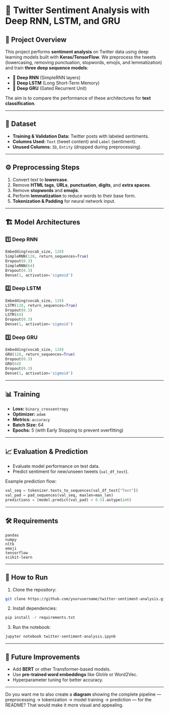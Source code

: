 

# 📝 Twitter Sentiment Analysis with Deep RNN, LSTM, and GRU

## 📌 Project Overview

This project performs **sentiment analysis** on Twitter data using deep learning models built with **Keras/TensorFlow**.
We preprocess the tweets (lowercasing, removing punctuation, stopwords, emojis, and lemmatization) and train **three deep sequence models**:

* 🔹 **Deep RNN** (SimpleRNN layers)
* 🔹 **Deep LSTM** (Long Short-Term Memory)
* 🔹 **Deep GRU** (Gated Recurrent Unit)

The aim is to compare the performance of these architectures for **text classification**.

---

## 📂 Dataset

* **Training & Validation Data:** Twitter posts with labeled sentiments.
* **Columns Used:** `Text` (tweet content) and `Label` (sentiment).
* **Unused Columns:** `ID`, `Entity` (dropped during preprocessing).

---

## ⚙️ Preprocessing Steps

1. Convert text to **lowercase**.
2. Remove **HTML tags**, **URLs**, **punctuation**, **digits**, and **extra spaces**.
3. Remove **stopwords** and **emojis**.
4. Perform **lemmatization** to reduce words to their base form.
5. **Tokenization & Padding** for neural network input.

---

## 🏗 Model Architectures

### 1️⃣ Deep RNN

```python
Embedding(vocab_size, 128)
SimpleRNN(128, return_sequences=True)
Dropout(0.3)
SimpleRNN(64)
Dropout(0.3)
Dense(1, activation='sigmoid')
```

### 2️⃣ Deep LSTM

```python
Embedding(vocab_size, 128)
LSTM(128, return_sequences=True)
Dropout(0.3)
LSTM(64)
Dropout(0.3)
Dense(1, activation='sigmoid')
```

### 3️⃣ Deep GRU

```python
Embedding(vocab_size, 128)
GRU(128, return_sequences=True)
Dropout(0.3)
GRU(64)
Dropout(0.3)
Dense(1, activation='sigmoid')
```

---

## 📊 Training

* **Loss:** `binary_crossentropy`
* **Optimizer:** `adam`
* **Metrics:** `accuracy`
* **Batch Size:** 64
* **Epochs:** 5 (with Early Stopping to prevent overfitting)

---

## 📈 Evaluation & Prediction

* Evaluate model performance on test data.
* Predict sentiment for new/unseen tweets (`val_df_test`).

Example prediction flow:

```python
val_seq = tokenizer.texts_to_sequences(val_df_test["Text"])
val_pad = pad_sequences(val_seq, maxlen=max_len)
predictions = (model.predict(val_pad) > 0.5).astype(int)
```

---

## 🛠 Requirements

```
pandas
numpy
nltk
emoji
tensorflow
scikit-learn
```

---

## 🚀 How to Run

1. Clone the repository:

```bash
git clone https://github.com/yourusername/twitter-sentiment-analysis.git
```

2. Install dependencies:

```bash
pip install -r requirements.txt
```

3. Run the notebook:

```bash
jupyter notebook twitter-sentiment-analysis.ipynb
```

---

## 📌 Future Improvements

* Add **BERT** or other Transformer-based models.
* Use **pre-trained word embeddings** like GloVe or Word2Vec.
* Hyperparameter tuning for better accuracy.

---

Do you want me to also create a **diagram** showing the complete pipeline — preprocessing → tokenization → model training → prediction — for the README? That would make it more visual and appealing.

